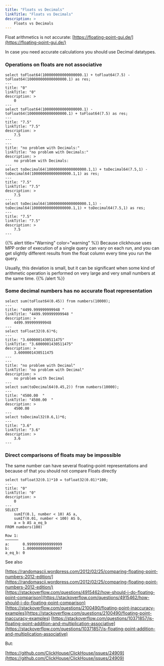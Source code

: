 ```yaml
---
title: "Floats vs Decimals"
linkTitle: "Floats vs Decimals"
description: >
    Floats vs Decimals
---
```

Float arithmetics is not accurate: [https://floating-point-gui.de/](https://floating-point-gui.de/)

In case you need accurate calculations you should use Decimal datatypes.

### Operations on floats are not associative

```text
select toFloat64(100000000000000000.1) + toFloat64(7.5) - toFloat64(100000000000000000.1) as res;
---
title: "0"
linkTitle: "0"
description: >
    0
---
select toFloat64(100000000000000000.1) - toFloat64(100000000000000000.1) + toFloat64(7.5) as res;
---
title: "7.5"
linkTitle: "7.5"
description: >
    7.5
---
---
title: "no problem with Decimals:"
linkTitle: "no problem with Decimals:"
description: >
    no problem with Decimals:
---
select toDecimal64(100000000000000000.1,1) + toDecimal64(7.5,1) - toDecimal64(100000000000000000.1,1) as res;
---
title: "7.5"
linkTitle: "7.5"
description: >
    7.5
---
select toDecimal64(100000000000000000.1,1) - toDecimal64(100000000000000000.1,1) + toDecimal64(7.5,1) as res;
---
title: "7.5"
linkTitle: "7.5"
description: >
    7.5
---
```

{{% alert title="Warning" color="warning" %}}
Because clickhouse uses MPP order of execution of a single query can vary on each run, and you can get slightly different results from the float column every time you run the query.

Usually, this deviation is small, but it can be significant when some kind of arithmetic operation is performed on very large and very small numbers at the same time.
{{% /alert %}}

### Some decimal numbers has no accurate float representation

```text
select sum(toFloat64(0.45)) from numbers(10000);
---
title: "4499.999999999948 "
linkTitle: "4499.999999999948 "
description: >
    4499.999999999948
---
select toFloat32(0.6)*6;
---
title: "3.6000001430511475"
linkTitle: "3.6000001430511475"
description: >
    3.6000001430511475
---
---
title: "no problem with Decimal"
linkTitle: "no problem with Decimal"
description: >
    no problem with Decimal
---
select sum(toDecimal64(0.45,2)) from numbers(10000);
---
title: "4500.00  "
linkTitle: "4500.00  "
description: >
    4500.00
---
select toDecimal32(0.6,1)*6;
---
title: "3.6"
linkTitle: "3.6"
description: >
    3.6
---
```

### Direct comparisons of floats may be impossible

The same number can have several floating-point representations and because of that you should not compare Floats directly

```text
select toFloat32(0.1)*10 = toFloat32(0.01)*100;
---
title: "0"
linkTitle: "0"
description: >
    0
---
SELECT
    sumIf(0.1, number < 10) AS a,
    sumIf(0.01, number < 100) AS b,
    a = b AS a_eq_b
FROM numbers(100)

Row 1:
──────
a:      0.9999999999999999
b:      1.0000000000000007
a_eq_b: 0
```

See also

[https://randomascii.wordpress.com/2012/02/25/comparing-floating-point-numbers-2012-edition/](https://randomascii.wordpress.com/2012/02/25/comparing-floating-point-numbers-2012-edition/)
[https://stackoverflow.com/questions/4915462/how-should-i-do-floating-point-comparison](https://stackoverflow.com/questions/4915462/how-should-i-do-floating-point-comparison)
[https://stackoverflow.com/questions/2100490/floating-point-inaccuracy-examples](https://stackoverflow.com/questions/2100490/floating-point-inaccuracy-examples)
[https://stackoverflow.com/questions/10371857/is-floating-point-addition-and-multiplication-associative](https://stackoverflow.com/questions/10371857/is-floating-point-addition-and-multiplication-associative)

But:

[https://github.com/ClickHouse/ClickHouse/issues/24909](https://github.com/ClickHouse/ClickHouse/issues/24909)
